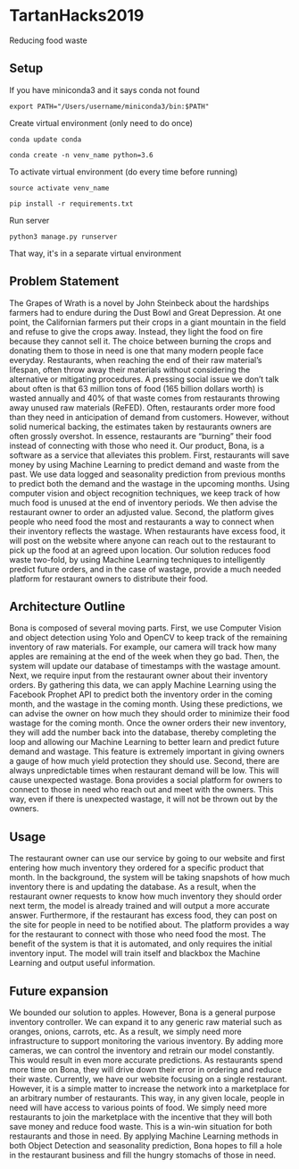 # TartanHacks2019
Reducing food waste

## Setup
If you have miniconda3 and it says conda not found
    
    export PATH="/Users/username/miniconda3/bin:$PATH" 

Create virtual environment (only need to do once)
    
    conda update conda
    
    conda create -n venv_name python=3.6

To activate virtual environment (do every time before running)
    
    source activate venv_name
    
    pip install -r requirements.txt

Run server
    
    python3 manage.py runserver

That way, it's in a separate virtual environment

## Problem Statement

The Grapes of Wrath is a novel by John Steinbeck about the hardships farmers had to endure during the Dust Bowl and Great Depression. At one point, the Californian farmers put their crops in a giant mountain in the field and refuse to give the crops away. Instead,  they light the food on fire because they cannot sell it. The choice between burning the crops and donating them to those in need is one that many modern people face everyday. Restaurants, when reaching the end of their raw material’s lifespan, often throw away their materials without considering the alternative or mitigating procedures. A pressing social issue we don’t talk about often is that 63 million tons of food (165 billion dollars worth) is wasted annually and  40% of that waste comes from restaurants throwing away unused raw materials (ReFED). Often, restaurants order more food than they need in anticipation of demand from customers. However, without solid numerical backing, the estimates taken by restaurants owners are often grossly overshot.  In essence, restaurants are “burning” their food instead of connecting with those who need it. Our product, Bona, is a software as a service that alleviates this problem. First, restaurants will save money by using Machine Learning to predict demand and waste from the past. We use data logged and seasonality prediction from previous months to predict both the demand and the wastage in the upcoming months. Using computer vision and object recognition techniques, we keep track of how much food is unused at the end of inventory periods. We then advise the restaurant owner to order an adjusted value. Second, the platform gives people who need food the most and restaurants a way to connect when their inventory reflects the wastage. When restaurants have excess food, it will post on the website where anyone can reach out to the restaurant to pick up the food at an agreed upon location. Our solution reduces food waste two-fold, by using Machine Learning techniques to intelligently predict future orders, and in the case of wastage, provide a much needed platform for restaurant owners to distribute their food. 

## Architecture Outline

Bona is composed of several moving parts. First, we use Computer Vision and object detection using Yolo and OpenCV to keep track of the remaining inventory of raw materials. For example, our camera will track how many apples are remaining at the end of the week when they go bad. Then, the system will update our database of timestamps with the wastage amount. Next, we require input from the restaurant owner about their inventory orders. By gathering this data, we can apply Machine Learning using the Facebook Prophet API to predict both the inventory order in the coming month, and the wastage in the coming month. Using these predictions, we can advise the owner on how much they should order to minimize their food wastage for the coming month. Once the owner orders their new inventory, they will add the number back into the database, thereby completing the loop and allowing our Machine Learning to better learn and predict future demand and wastage. This feature is extremely important in giving owners a gauge of how much yield protection they should use. 
Second, there are always unpredictable times when restaurant demand will be low. This will cause unexpected wastage. Bona provides a social platform for owners to connect to those in need who reach out and meet with the owners. This way, even if there is unexpected wastage, it will not be thrown out by the owners. 

## Usage
The restaurant owner can use our service by going to our website and first entering how much inventory they ordered for a specific product that month. In the background, the system will be taking snapshots of how much inventory there is and updating the database. As a result, when the restaurant owner requests to know how much inventory they should order next term, the model is already trained and will output a more accurate answer. Furthermore, if the restaurant has excess food, they can post on the site for people in need to be notified about. The platform provides a way for the restaurant to connect with those who need food the most. The benefit of the system is that it is automated, and only requires the initial inventory input. The model will train itself and blackbox the Machine Learning and output useful information. 

## Future expansion
We bounded our solution to apples. However, Bona is a general purpose inventory controller. We can expand it to any generic raw material such as oranges, onions, carrots, etc. As a result, we simply need more infrastructure to support monitoring the various inventory. By adding more cameras, we can control the inventory and retrain our model constantly. This would result in even more accurate predictions. As restaurants spend more time on Bona, they will drive down their error in ordering and reduce their waste. Currently, we have our website focusing on a single restaurant. However, it is a simple matter to increase the network into a marketplace for an arbitrary number of restaurants. This way, in any given locale, people in need will have access to various points of food. We simply need more restaurants to join the marketplace with the incentive that they will both save money and reduce food waste. This is a win-win situation for both restaurants and those in need. By applying Machine Learning methods in both Object Detection and seasonality prediction, Bona hopes to fill a hole in the restaurant business and fill the hungry stomachs of those in need. 

